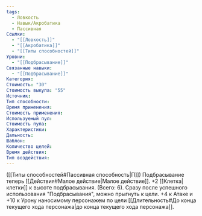 ```yaml
---
tags:
  - Ловкость
  - Навык/Акробатика
  - Пассивная
Ссылки:
  - "[[Ловкость]]"
  - "[[Акробатика]]"
  - "[[Типы способностей]]"
Уровни:
  - "[[Подбрасывание]]"
Связанные навыки:
  - "[[Подбрасывание]]"
Категория: 
Стоимость: "30"
Стоимость выкупа: "55"
Источник:
Тип способности:
Время применения:
Стоимость применения:
Используемый пул:
Стоимость пула:
Характеристики:
Дальность:
Шаблон:
Количество целей:
Время действия:
Тип воздействия:
---
```

([[Типы способностей#Пассивная способность|П]]) Подбрасывание теперь [[Действия#Малое действие|Малое действие]]. +2 [[Клетка|клетки]] к высоте подбрасывания. (Всего: 6). Сразу после успешного использования "Подбрасывания", можно прыгнуть к цели. +4 к Атаке и +10 к Урону наносимому персонажем по цели [[Длительность#До конца текущего хода персонажа|до конца текущего хода персонажа]].